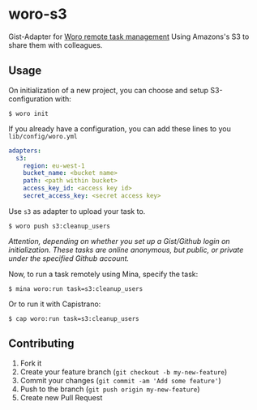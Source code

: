 # woro-s3

Gist-Adapter for [Woro remote task management](https://github.com/github/woro)
Using Amazons's S3 to share them with colleagues.

## Usage

On initialization of a new project, you can choose and setup S3-configuration with:

```shell
$ woro init
```

If you already have a configuration, you can add these lines to you `lib/config/woro.yml`

```yaml
adapters:
  s3:
    region: eu-west-1
    bucket_name: <bucket name>
    path: <path within bucket>
    access_key_id: <access key id>
    secret_access_key: <secret access key>
```

Use `s3` as adapter to upload your task to.

```shell
$ woro push s3:cleanup_users
```

_Attention, depending on whether you set up a Gist/Github login on
initialization. These tasks are online anonymous, but public, or
private under the specified Github account._

Now, to run a task remotely using Mina, specify the task:

```shell
$ mina woro:run task=s3:cleanup_users
```

Or to run it with Capistrano:

```shell
$ cap woro:run task=s3:cleanup_users
```

## Contributing

1. Fork it
2. Create your feature branch (`git checkout -b my-new-feature`)
3. Commit your changes (`git commit -am 'Add some feature'`)
4. Push to the branch (`git push origin my-new-feature`)
5. Create new Pull Request
